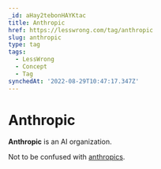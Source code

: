 ```yaml
---
_id: aHay2tebonHAYKtac
title: Anthropic
href: https://lesswrong.com/tag/anthropic
slug: anthropic
type: tag
tags:
  - LessWrong
  - Concept
  - Tag
synchedAt: '2022-08-29T10:47:17.347Z'
---
```


# Anthropic

**Anthropic** is an AI organization.

Not to be confused with [anthropics](anthropics).
